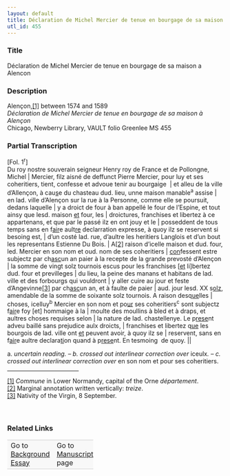 ```yaml
---  
layout: default  
title: Déclaration de Michel Mercier de tenue en bourgage de sa maison a Alencon  
utl_id: 455
---
```


### Title

Déclaration de Michel Mercier de tenue en bourgage de sa maison a Alencon

### Description

<p>Alençon,<a href="#_ftn1" name="_ftnref1" title="" id="_ftnref1">[1]</a> between 1574 and 1589<br /><em>Déclaration de Michel Mercier de tenue en bourgage de sa maison à Alençon </em><br />
Chicago, Newberry Library, VAULT folio Greenlee MS 455</p>



### Partial Transcription

<p>[Fol. 1<sup>r</sup>]<br />
Du roy nostre souverain seigneur Henry roy de France et de Pollongne, Michel | Mercier, filz aisné de deffunct Pierre Mercier, pour luy et ses coheritiers, tient, confesse et advoue tenir au bourgaige  | et alleu de la ville d’Allençon, à cau<u>s</u>e du chasteau dud. lieu, unne maison manable<sup>a</sup> assise | en lad. ville d’Alençon sur la rue à la Personne, comme elle se poursuit, dedans laquelle | y a droict de four à ban appellé le four de l’Espine, et tout ainsy que lesd. maison <u>et</u> four, les | droictures, franchises et libertez à ce appartenans, et que par le passé ilz en ont jouy et le | posseddent de tous temps sans en f<u>air</u>e ault<u>re</u> declarration expresse, à quoy ilz se reservent si besoing est, | d’un costé lad. rue, d’aultre les heritiers Langlois et d’un bout les representans Estienne Du Bois. | A<a href="#_ftn2" name="_ftnref2" title="" id="_ftnref2">[2]</a> raison d’icelle maison et dud. four, led. Mercier en son nom et oud. nom de ses coheritiers | <u>con</u>fessent estre subjectz par ch<u>asc</u>un an paier à la recepte de la grande prevosté d’Alençon | la somme de vingt solz tournois escus pour les franchises [<u>et</u> li]bertez dud. four et previlleges | du lieu, la peine des manans et habitans de lad. ville et des forbourgs qui vouldront | y aller cuire au jour et feste d’Angevinne<a href="#_ftn3" name="_ftnref3" title="" id="_ftnref3">[3]</a> par ch<u>asc</u>un an, et à faulte de paier | aud. jour lesd. XX s<u>olz</u>, amendable de la somme de soixante solz tournois. A raison desq<u>ue</u>lles | choses, icelluy<sup>b</sup> Mercier en son nom et po<u>ur</u> ses coheritiers<sup>c</sup> sont subjectz f<u>air</u>e foy [et] hommaige à la | moulte des moullins à bled et à draps, et aultres choses requises selon | la nature de lad. chastellenye. Le p<u>rese</u>nt adveu baillé sans prejudice aulx droicts, | franchises et libertez q<u>ue</u> les bourgois de lad. ville ont <u>et</u> peuvent avoir, à quoy ilz se | reservent, sans en f<u>air</u>e aultre declara<u>ti</u>on quand à p<u>rese</u>nt. En tesmoing  de quoy. ||</p>
<p>a. <em>uncertain reading. – b. crossed out interlinear correction over </em>iceulx<em>. – c. crossed out interlinear correction over </em>en son nom et pour ses coheritiers.</p>
<div>
<hr align="left" size="1" width="33%" /><div id="ftn1"><a href="#_ftnref1" name="_ftn1" title="" id="_ftn1">[1]</a> <em>Commune </em>in Lower Normandy, capital of the Orne <em>département</em>.</div>
<div id="ftn2"><a href="#_ftnref2" name="_ftn2" title="" id="_ftn2">[2]</a> Marginal annotation written vertically: <em>treize</em>.</div>
<div id="ftn3"><a href="#_ftnref3" name="_ftn3" title="" id="_ftn3">[3]</a> Nativity of the Virgin, 8 September.</div>
<div> </div>
<div> </div>
</div>


### Related Links

<table border="0.5" cellpadding="1" cellspacing="1" style="width: 200px; background-color:#F8F8F8;">
    <tbody style="border-color:#ccc">
        <tr style="border-color:#ccc">
            <td>Go to <a href="https://centerfordigitalhumanities.github.io/Newberry-French-paleography/essay/455" target="_blank">Background Essay</a></td>
            <td>Go to <a href="https://centerfordigitalhumanities.github.io/Newberry-French-paleography/www/record.html?id=455" target="_blank">Manuscript</a> page</td>
        </tr>
    </tbody>
</table>
